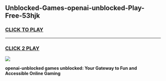 
## Unblocked-Games-openai-unblocked-Play-Free-53hjk
<h3>
<a href="https://premium76.site?title=openai-unblocked&ref=19M">CLICK TO PLAY</a></h3>
<hr>

<h3>
<a href="https://premium76.site?title=openai-unblocked&ref=19M">CLICK 2 PLAY</a>
  
</h3>

<a href="https://premium76.site?title=openai-unblocked&ref=19M"><img src="https://clearcache.store/games.png"></a>


**openai-unblocked games unblocked: Your Gateway to Fun and Accessible Online Gaming**
